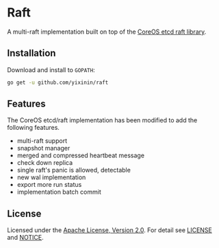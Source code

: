 # Raft

A multi-raft implementation built on top of the [CoreOS etcd raft library](https://github.com/etcd-io/etcd). 

## Installation

Download and install to `GOPATH`:
```bash
go get -u github.com/yixinin/raft
```

## Features

The CoreOS etcd/raft implementation has been modified to add the following features.

- multi-raft support    
- snapshot manager   
- merged and compressed heartbeat message    
- check down replica      
- single raft's panic is allowed, detectable  
- new wal implementation    
- export more run status    
- implementation batch commit

## License

Licensed under the [Apache License, Version 2.0](http://www.apache.org/licenses/LICENSE-2.0). 
For detail see [LICENSE](LICENSE) and [NOTICE](NOTICE).
